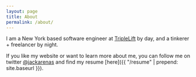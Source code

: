 ```yaml
---
layout: page
title: About
permalink: /about/
---
```


I am a New York based software engineer at [TripleLift](http://www.triplelift.com/) by day, and a tinkerer + freelancer by night. 

If you like my website or want to learn more about me, you can follow me on twitter [@jackarenas](https://twitter.com/jackarenas) and find my resume [here]({{ "/resume" | prepend: site.baseurl }}).